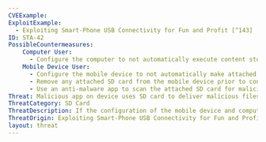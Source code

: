 ```yaml
---
CVEExample:
ExploitExample:
  - Exploiting Smart-Phone USB Connectivity for Fun and Profit [^143]
ID: STA-42
PossibleCountermeasures:
    Computer User:
      - Configure the computer to not automatically execute content stored on mounted USB devices.
    Mobile Device User:
      - Configure the mobile device to not automatically make attached SD media available to a USB-connected computer.
      - Remove any attached SD card from the mobile device prior to connecting to a computer.
      - Use an anti-malware app to scan the attached SD card for malicious files prior to connecting to a computer.
Threat: Malicious app on device uses SD card to deliver malicious files to USB-connected computer.
ThreatCategory: SD Card
ThreatDescription: If the configuration of the mobile device and computer allow, an attached SD card will automatically be mounted by a USB-connected computer as a mass storage device. If the SD card contains executable files designed to automatically execute (e.g. autoexec.bat), they will automatically execute. A malicious mobile app can exploit this weakness by writing malicious executables to an attached SD card.
ThreatOrigin: Exploiting Smart-Phone USB Connectivity for Fun and Profit [^143]
layout: threat
---
```

